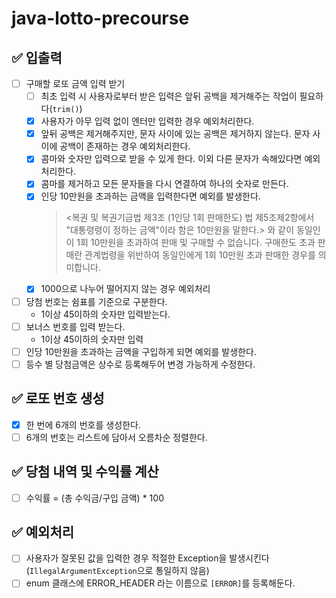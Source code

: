 # java-lotto-precourse

## ✅ 입출력

- [ ] 구매할 로또 금액 입력 받기
  - [ ] 최초 입력 시 사용자로부터 받은 입력은 앞뒤 공백을 제거해주는 작업이 필요하다(`trim()`)
  - [x] 사용자가 아무 입력 없이 엔터만 입력한 경우 예외처리한다.
  - [x] 앞뒤 공백은 제거해주지만, 문자 사이에 있는 공백은 제거하지 않는다. 문자 사이에 공백이 존재하는 경우 예외처리한다.
  - [x] 콤마와 숫자만 입력으로 받을 수 있게 한다. 이외 다른 문자가 속해있다면 예외처리한다.
  - [x] 콤마를 제거하고 모든 문자들을 다시 연결하여 하나의 숫자로 만든다.
  - [x] 인당 10만원을 초과하는 금액을 입력한다면 예외를 발생한다.
    > <복권 및 복권기금법 제3조 (1인당 1회 판매한도) 법 제5조제2항에서 "대통령령이 정하는 금액"이라 함은
    10만원을 말한다.> 와 같이 동일인이 1회 10만원을 초과하여 판매 및 구매할 수 없습니다.
    구매한도 초과 판매란 관계법령을 위반하여 동일인에게 1회 10만원 초과 판매한 경우를 의미합니다.
  - [x] 1000으로 나누어 떨어지지 않는 경우 예외처리
- [ ] 당첨 번호는 쉼표를 기준으로 구분한다.
  - 1이상 45이하의 숫자만 입력받는다.
- [ ] 보너스 번호를 입력 받는다.
  - 1이상 45이하의 숫자만 입력
- [ ] 인당 10만원을 초과하는 금액을 구입하게 되면 예외를 발생한다.
- [ ] 등수 별 당첨금액은 상수로 등록해두어 변경 가능하게 수정한다.

## ✅ 로또 번호 생성

- [x] 한 번에 6개의 번호를 생성한다.
- [ ] 6개의 번호는 리스트에 담아서 오름차순 정렬한다.

## ✅ 당첨 내역 및 수익률 계산

- [ ] 수익률 = (총 수익금/구입 금액) * 100

## ✅ 예외처리

- [ ] 사용자가 잘못된 값을 입력한 경우 적절한 Exception을 발생시킨다(`IllegalArgumentException`으로 통일하지 않음)
- [ ] enum 클래스에 ERROR_HEADER 라는 이름으로 `[ERROR]`를 등록해둔다.